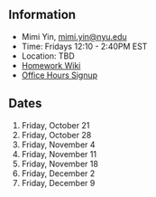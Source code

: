 ## Information
* Mimi Yin, mimi.yin@nyu.edu
* Time: Fridays 12:10 - 2:40PM EST
* Location: TBD
* [Homework Wiki](https://github.com/ITPNYU/ICM-2022-Media/wiki/Homework-Mimi-04)
* [Office Hours Signup](https://itp.nyu.edu/inwiki/Signup/Mimi)

## Dates

1. Friday, October 21
2. Friday, October 28
3. Friday, November 4
4. Friday, November 11
5. Friday, November 18
6. Friday, December 2
7. Friday, December 9

